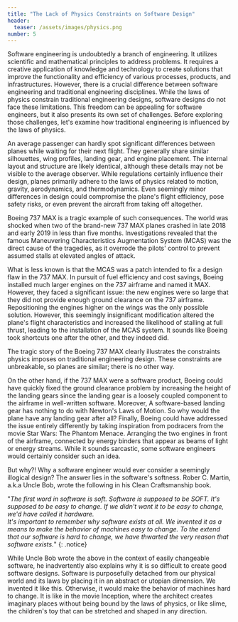 ```yaml
---
title: "The Lack of Physics Constraints on Software Design"
header:
  teaser: /assets/images/physics.png
number: 5
---
```

Software engineering is undoubtedly a branch of engineering. It utilizes scientific and mathematical principles to address problems. It requires a creative application of knowledge and technology to create solutions that improve the functionality and efficiency of various processes, products, and infrastructures. However, there is a crucial difference between software engineering and traditional engineering disciplines. While the laws of physics constrain traditional engineering designs, software designs do not face these limitations. This freedom can be appealing for software engineers, but it also presents its own set of challenges. Before exploring those challenges, let's examine how traditional engineering is influenced by the laws of physics.

An average passenger can hardly spot significant differences between planes while waiting for their next flight. They generally share similar silhouettes, wing profiles, landing gear, and engine placement. The internal layout and structure are likely identical, although these details may not be visible to the average observer. While regulations certainly influence their design, planes primarily adhere to the laws of physics related to motion, gravity, aerodynamics, and thermodynamics. Even seemingly minor differences in design could compromise the plane's flight efficiency, pose safety risks, or even prevent the aircraft from taking off altogether.

Boeing 737 MAX is a tragic example of such consequences. The world was shocked when two of the brand-new 737 MAX planes crashed in late 2018 and early 2019 in less than five months. Investigations revealed that the famous Maneuvering Characteristics Augmentation System (MCAS) was the direct cause of the tragedies, as it overrode the pilots' control to prevent assumed stalls at elevated angles of attack.

What is less known is that the MCAS was a patch intended to fix a design flaw in the 737 MAX. In pursuit of fuel efficiency and cost savings, Boeing installed much larger engines on the 737 airframe and named it MAX. However, they faced a significant issue: the new engines were so large that they did not provide enough ground clearance on the 737 airframe. Repositioning the engines higher on the wings was the only possible solution. However, this seemingly insignificant modification altered the plane's flight characteristics and increased the likelihood of stalling at full thrust, leading to the installation of the MCAS system. It sounds like Boeing took shortcuts one after the other, and they indeed did.

The tragic story of the Boeing 737 MAX clearly illustrates the constraints physics imposes on traditional engineering design. These constraints are unbreakable, so planes are similar; there is no other way.

On the other hand, if the 737 MAX were a software product, Boeing could have quickly fixed the ground clearance problem by increasing the height of the landing gears since the landing gear is a loosely coupled component to the airframe in well-written software. Moreover, A software-based landing gear has nothing to do with Newton's Laws of Motion. So why would the plane have any landing gear after all? Finally, Boeing could have addressed the issue entirely differently by taking inspiration from podracers from the movie Star Wars: The Phantom Menace. Arranging the two engines in front of the airframe, connected by energy binders that appear as beams of light or energy streams. While it sounds sarcastic, some software engineers would certainly consider such an idea.

But why?! Why a software engineer would ever consider a seemingly illogical design? The answer lies in the software's softness. Rober C. Martin, a.k.a Uncle Bob, wrote the following in his Clean Craftsmanship book.

"_The first word in software is soft. Software is supposed to be SOFT. It's supposed to be easy to change. If we didn't want it to be easy to change, we'd have called it hardware.<br/>
It's important to remember why software exists at all. We invented it as a means to make the behavior of machines easy to change. To the extend that our software is hard to change, we have thwarted the very reason that software exists._"
{: .notice}

While Uncle Bob wrote the above in the context of easily changeable software, he inadvertently also explains why it is so difficult to create good software designs. Software is purposefully detached from our physical world and its laws by placing it in an abstract or utopian dimension. We invented it like this. Otherwise, it would make the behavior of machines hard to change. It is like in the movie Inception, where the architect creates imaginary places without being bound by the laws of physics, or like slime, the children's toy that can be stretched and shaped in any direction.


